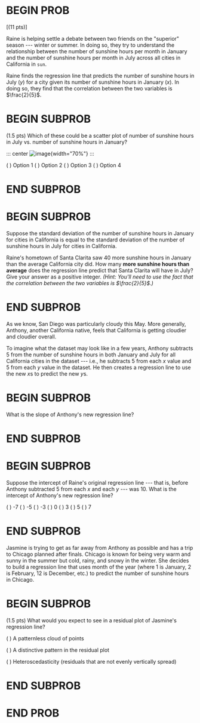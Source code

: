 # BEGIN PROB

\[(11 pts)\]

Raine is helping settle a debate between two friends on the "superior\"
season --- winter or summer. In doing so, they try to understand the
relationship between the number of sunshine hours per month in January
and the number of sunshine hours per month in July across all cities in
California in `sun`.

Raine finds the regression line that predicts the number of sunshine
hours in July ($y$) for a city given its number of sunshine hours in
January ($x$). In doing so, they find that the correlation between the
two variables is $\frac{2}{5}$.

# BEGIN SUBPROB

(1.5 pts) Which of these could be a scatter plot of number of sunshine
hours in July vs. number of sunshine hours in January?

::: center
![image](final_images/r-values.png){width="70%"}
:::

( ) Option 1 ( ) Option 2 ( ) Option 3 ( ) Option 4

# END SUBPROB

# BEGIN SUBPROB

Suppose the standard deviation of the number of sunshine hours in
January for cities in California is equal to the standard deviation of
the number of sunshine hours in July for cities in California.

Raine's hometown of Santa Clarita saw 40 more sunshine hours in January
than the average California city did. How many **more sunshine hours
than average** does the regression line predict that Santa Clarita will
have in July? Give your answer as a positive integer. *(Hint: You'll
need to use the fact that the correlation between the two variables is
$\frac{2}{5}$.)*

# END SUBPROB

As we know, San Diego was particularly cloudy this May. More generally,
Anthony, another California native, feels that California is getting
cloudier and cloudier overall.

To imagine what the dataset may look like in a few years, Anthony
subtracts 5 from the number of sunshine hours in both January and July
for all California cities in the dataset --- i.e., he subtracts 5 from
each $x$ value and 5 from each $y$ value in the dataset. He then creates
a regression line to use the new $x$s to predict the new $y$s.

# BEGIN SUBPROB

What is the slope of Anthony's new regression line?

# END SUBPROB

# BEGIN SUBPROB

Suppose the intercept of Raine's original regression line --- that is,
before Anthony subtracted 5 from each $x$ and each $y$ --- was 10. What
is the intercept of Anthony's new regression line?

( ) -7 ( ) -5 ( ) -3 ( ) 0 ( ) 3 ( ) 5 ( ) 7

# END SUBPROB

Jasmine is trying to get as far away from Anthony as possible and has a
trip to Chicago planned after finals. Chicago is known for being very
warm and sunny in the summer but cold, rainy, and snowy in the winter.
She decides to build a regression line that uses month of the year
(where 1 is January, 2 is February, 12 is December, etc.) to predict the
number of sunshine hours in Chicago.

# BEGIN SUBPROB

(1.5 pts) What would you expect to see in a residual plot of Jasmine's
regression line?

( ) A patternless cloud of points

( ) A distinctive pattern in the residual plot

( ) Heteroscedasticity (residuals that are not evenly vertically spread)

# END SUBPROB

# END PROB